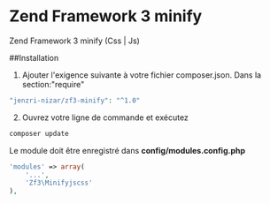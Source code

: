 # Zend Framework 3 minify
Zend Framework 3 minify  (Css | Js)

##Installation

1) Ajouter l'exigence suivante à votre fichier composer.json.
Dans la section:"require"

```php
"jenzri-nizar/zf3-minify": "^1.0"
```
2) Ouvrez votre ligne de commande et exécutez

```php
composer update
```

Le module doit être enregistré dans **config/modules.config.php**
```php
'modules' => array(
    '...',
    'Zf3\Minifyjscss'
),
```
